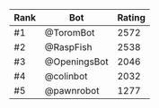 Rank|Bot|Rating
---|---|---
#1|@ToromBot|2572
#2|@RaspFish|2538
#3|@OpeningsBot|2046
#4|@colinbot|2032
#5|@pawnrobot|1277
